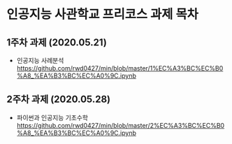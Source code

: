 # 인공지능 사관학교 프리코스 과제 목차

## 1주차 과제 (2020.05.21)
 + 인공지능 사례분석 https://github.com/rwd0427/min/blob/master/1%EC%A3%BC%EC%B0%A8_%EA%B3%BC%EC%A0%9C.ipynb
## 2주차 과제 (2020.05.28)
 + 파이썬과 인공지능 기초수학 https://github.com/rwd0427/min/blob/master/2%EC%A3%BC%EC%B0%A8_%EA%B3%BC%EC%A0%9C.ipynb
